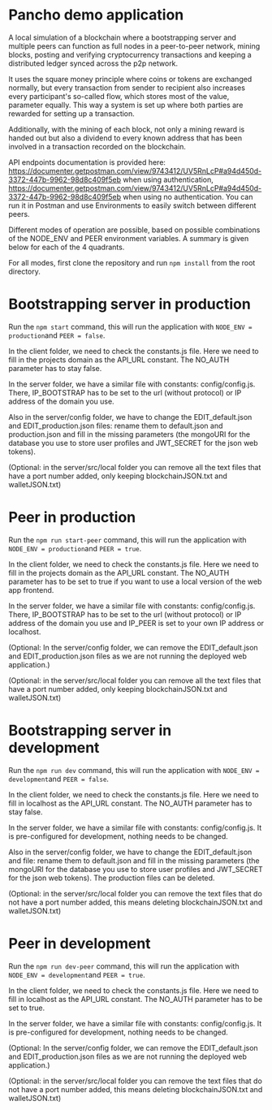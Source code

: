 # Pancho demo application

A local simulation of a blockchain where a bootstrapping server and multiple peers can function as full nodes in a peer-to-peer network, mining blocks, posting and verifying cryptocurrency transactions and keeping a distributed ledger synced across the p2p network.

It uses the square money principle where coins or tokens are exchanged normally, but every transaction from sender to recipient also increases every participant's so-called flow, which stores most of the value, parameter equally. This way a system is set up where both parties are rewarded for setting up a transaction.

Additionally, with the mining of each block, not only a mining reward is handed out but also a dividend to every known address that has been involved in a transaction recorded on the blockchain.

API endpoints documentation is provided here: https://documenter.getpostman.com/view/9743412/UV5RnLcP#a94d450d-3372-447b-9962-98d8c409f5eb when using authentication, https://documenter.getpostman.com/view/9743412/UV5RnLcP#a94d450d-3372-447b-9962-98d8c409f5eb when using no authentication. You can run it in Postman and use Environments to easily switch between different peers.

Different modes of operation are possible, based on possible combinations of the NODE_ENV and PEER environment variables. A summary is given below for each of the 4 quadrants.

For all modes, first clone the repository and run `npm install` from the root directory.

# Bootstrapping server in production

Run the `npm start` command, this will run the application with `NODE_ENV = production`and `PEER = false`.

In the client folder, we need to check the constants.js file. Here we need to fill in the projects domain as the API_URL constant. The NO_AUTH parameter has to stay false.

In the server folder, we have a similar file with constants: config/config.js. There, IP_BOOTSTRAP has to be set to the url (without protocol) or IP address of the domain you use.

Also in the server/config folder, we have to change the EDIT_default.json and EDIT_production.json files: rename them to default.json and production.json and fill in the missing parameters (the mongoURI for the database you use to store user profiles and JWT_SECRET for the json web tokens).

(Optional: in the server/src/local folder you can remove all the text files that have a port number added, only keeping blockchainJSON.txt and walletJSON.txt)

# Peer in production

Run the `npm run start-peer` command, this will run the application with `NODE_ENV = production`and `PEER = true`.

In the client folder, we need to check the constants.js file. Here we need to fill in the projects domain as the API_URL constant. The NO_AUTH parameter has to be set to true if you want to use a local version of the web app frontend.

In the server folder, we have a similar file with constants: config/config.js. There, IP_BOOTSTRAP has to be set to the url (without protocol) or IP address of the domain you use and IP_PEER is set to your own IP address or localhost.

(Optional: In the server/config folder, we can remove the EDIT_default.json and EDIT_production.json files as we are not running the deployed web application.)

(Optional: in the server/src/local folder you can remove all the text files that have a port number added, only keeping blockchainJSON.txt and walletJSON.txt)

# Bootstrapping server in development

Run the `npm run dev` command, this will run the application with `NODE_ENV = development`and `PEER = false`.

In the client folder, we need to check the constants.js file. Here we need to fill in localhost as the API_URL constant. The NO_AUTH parameter has to stay false.

In the server folder, we have a similar file with constants: config/config.js. It is pre-configured for development, nothing needs to be changed.

Also in the server/config folder, we have to change the EDIT_default.json and file: rename them to default.json and fill in the missing parameters (the mongoURI for the database you use to store user profiles and JWT_SECRET for the json web tokens). The production files can be deleted.

(Optional: in the server/src/local folder you can remove the text files that do not have a port number added, this means deleting blockchainJSON.txt and walletJSON.txt)

# Peer in development

Run the `npm run dev-peer` command, this will run the application with `NODE_ENV = development`and `PEER = true`.

In the client folder, we need to check the constants.js file. Here we need to fill in localhost as the API_URL constant. The NO_AUTH parameter has to be set to true.

In the server folder, we have a similar file with constants: config/config.js. It is pre-configured for development, nothing needs to be changed.

(Optional: In the server/config folder, we can remove the EDIT_default.json and EDIT_production.json files as we are not running the deployed web application.)

(Optional: in the server/src/local folder you can remove the text files that do not have a port number added, this means deleting blockchainJSON.txt and walletJSON.txt)
